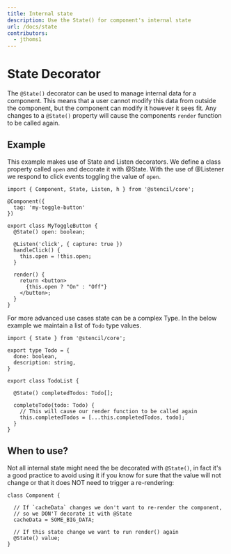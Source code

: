 ```yaml
---
title: Internal state
description: Use the State() for component's internal state
url: /docs/state
contributors:
  - jthoms1
---
```


# State Decorator

The `@State()` decorator can be used to manage internal data for a component. This means that a user cannot modify this data from outside the component, but the component can modify it however it sees fit. Any changes to a `@State()` property will cause the components `render` function to be called again.

## Example

This example makes use of State and Listen decorators. We define a class property called `open` and decorate it with @State. With the use of @Listener we respond to click events
 toggling the value of `open`.

```tsx
import { Component, State, Listen, h } from '@stencil/core';

@Component({
  tag: 'my-toggle-button'
})

export class MyToggleButton {
  @State() open: boolean;

  @Listen('click', { capture: true })
  handleClick() {
    this.open = !this.open;
  }

  render() {
    return <button>
      {this.open ? "On" : "Off"}
    </button>;
  }
}
```

For more advanced use cases state can be a complex Type. In the below example we maintain a list of `Todo` type values.

```tsx
import { State } from '@stencil/core';

export type Todo = {
  done: boolean,
  description: string,
}

export class TodoList {

  @State() completedTodos: Todo[];

  completeTodo(todo: Todo) {
    // This will cause our render function to be called again
    this.completedTodos = [...this.completedTodos, todo];
  }
}
```

## When to use?

Not all internal state might need the be decorated with `@State()`, in fact it's a good practice to avoid using it if you know for sure that the value will not change or that it does NOT need to trigger a re-rendering:

```tsx
class Component {

  // If `cacheData` changes we don't want to re-render the component,
  // so we DON'T decorate it with @State
  cacheData = SOME_BIG_DATA;

  // If this state change we want to run render() again
  @State() value;
}
```
